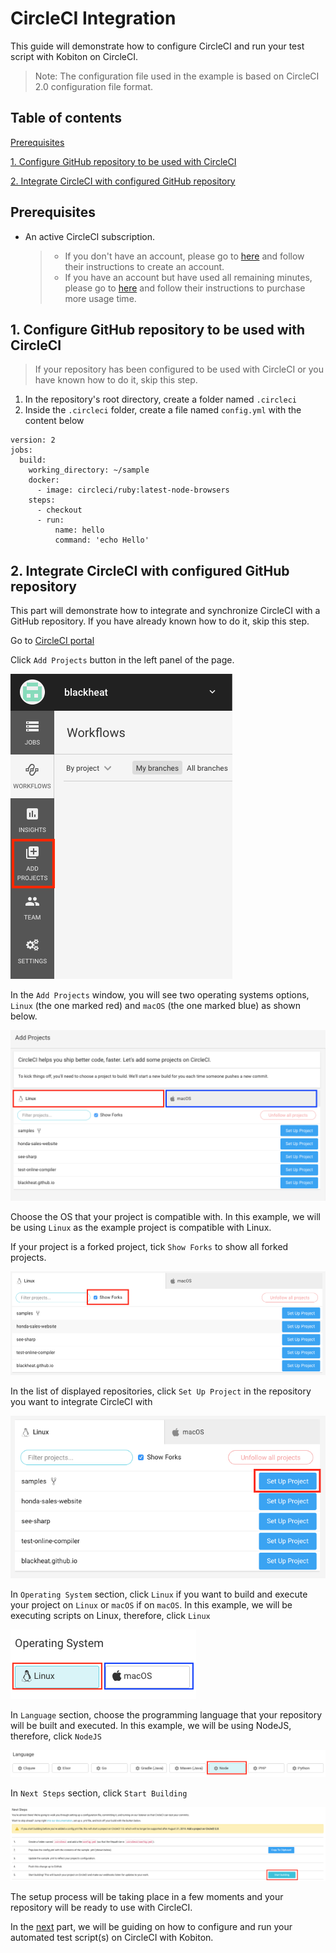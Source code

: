 # CircleCI Integration
This guide will demonstrate how to configure CircleCI and run your test script with Kobiton on CircleCI.
> Note: The configuration file used in the example is based on CircleCI 2.0 configuration file format.

## Table of contents
[Prerequisites](#prerequisites)

[1. Configure GitHub repository to be used with CircleCI](#1.-configure-github-repository-to-be-used-with-circleci)

[2. Integrate CircleCI with configured GitHub repository](#2.-integrate-circleci-with-configured-github-repository)

## Prerequisites
- An active CircleCI subscription.
    > - If you don't have an account, please go to [here](https://circleci.com/signup/) and follow their instructions to create an account.
    > - If you have an account but have used all remaining minutes, please go to [here](https://circleci.com/gh/organizations/blackheat/settings#containers) and follow their instructions to purchase more usage time.

## 1. Configure GitHub repository to be used with CircleCI
> If your repository has been configured to be used with CircleCI or you have known how to do it, skip this step.

1. In the repository's root directory, create a folder named `.circleci`
2. Inside the `.circleci` folder, create a file named `config.yml` with the content below
```
version: 2
jobs:
  build:
    working_directory: ~/sample
    docker:
      - image: circleci/ruby:latest-node-browsers
    steps:
      - checkout
      - run:
          name: hello
          command: 'echo Hello'
```

## 2. Integrate CircleCI with configured GitHub repository
This part will demonstrate how to integrate and synchronize CircleCI with a GitHub repository. If you have already known how to do it, skip this step.

Go to [CircleCI portal](https://circleci.com/dashboard)

Click `Add Projects` button in the left panel of the page.

![alt text](./assets/add-projects-button.png)

In the `Add Projects` window, you will see two operating systems options, `Linux` (the one marked red) and `macOS` (the one marked blue) as shown below.

![alt text](./assets/os-options.png)

Choose the OS that your project is compatible with. In this example, we will be using `Linux` as the example project is compatible with Linux.

If your project is a forked project, tick `Show Forks` to show all forked projects.

![alt text](./assets/show-forks-button.png)

In the list of displayed repositories, click `Set Up Project` in the repository you want to integrate CircleCI with

![alt text](./assets/set-up-project-button.png)

In `Operating System` section, click `Linux` if you want to build and execute your project on `Linux` or `macOS` if on `macOS`. In this example, we will be executing scripts on Linux, therefore, click `Linux`

![alt text](./assets/os-options-setup.png)

In `Language` section, choose the programming language that your repository will be built and executed. In this example, we will be using NodeJS, therefore, click `NodeJS`

![alt text](./assets/node-language-choosing.png)

In `Next Steps` section, click `Start Building`

![alt text](./assets/start-building-button.png)

The setup process will be taking place in a few moments and your repository will be ready to use with CircleCI.

In the [next](./Integrate-Kobiton.md) part, we will be guiding on how to configure and run your automated test script(s) on CircleCI with Kobiton.